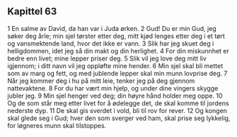 ## Kapittel 63

1 En salme av David, da han var i Juda ørken.
2 Gud! Du er min Gud, jeg søker deg årle; min sjel tørster etter deg, mitt kjød lenges etter deg i et tørt og vansmektende land, hvor det ikke er vann.
3 Slik har jeg skuet deg i helligdommen, idet jeg så din makt og din herlighet.
4 For din miskunnhet er bedre enn livet; mine lepper priser deg.
5 Slik vil jeg love deg mitt liv igjennom; i ditt navn vil jeg oppløfte mine hender.
6 Min sjel skal bli mettet som av marg og fett, og med jublende lepper skal min munn lovprise deg.
7 Når jeg kommer deg i hu på mitt leie, tenker jeg på deg gjennom nattevaktene.
8 For du har vært min hjelp, og under dine vingers skygge jubler jeg.
9 Min sjel henger ved deg; din høyre hånd holder meg oppe.
10 Og de som står meg etter livet for å ødelegge det, de skal komme til jordens nederste dyp.
11 De skal gis sverdet i vold, bli til rov for rever.
12 Og kongen skal glede seg i Gud; hver den som sverger ved ham, skal prise seg lykkelig, for løgneres munn skal tilstoppes.
